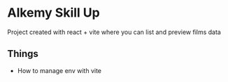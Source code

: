 # Alkemy Skill Up

Project created with react + vite where you can list and preview films data

## Things

- How to manage env with vite
